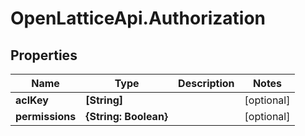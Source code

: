 # OpenLatticeApi.Authorization

## Properties

Name | Type | Description | Notes
------------ | ------------- | ------------- | -------------
**aclKey** | **[String]** |  | [optional] 
**permissions** | **{String: Boolean}** |  | [optional] 


